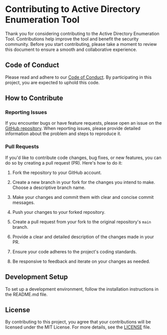 # Contributing to Active Directory Enumeration Tool

Thank you for considering contributing to the Active Directory Enumeration Tool. Contributions help improve the tool and benefit the security community. Before you start contributing, please take a moment to review this document to ensure a smooth and collaborative experience.

## Code of Conduct

Please read and adhere to our [Code of Conduct](CODE_OF_CONDUCT.md). By participating in this project, you are expected to uphold this code.

## How to Contribute

### Reporting Issues

If you encounter bugs or have feature requests, please open an issue on the [GitHub repository](https://github.com/your-username/active-directory-enumeration/issues). When reporting issues, please provide detailed information about the problem and steps to reproduce it.

### Pull Requests

If you'd like to contribute code changes, bug fixes, or new features, you can do so by creating a pull request (PR). Here's how to do it:

1. Fork the repository to your GitHub account.

2. Create a new branch in your fork for the changes you intend to make. Choose a descriptive branch name.

3. Make your changes and commit them with clear and concise commit messages.

4. Push your changes to your forked repository.

5. Create a pull request from your fork to the original repository's `main` branch.

6. Provide a clear and detailed description of the changes made in your PR.

7. Ensure your code adheres to the project's coding standards.

8. Be responsive to feedback and iterate on your changes as needed.

## Development Setup

To set up a development environment, follow the installation instructions in the README.md file.

## License

By contributing to this project, you agree that your contributions will be licensed under the MIT License. For more details, see the [LICENSE](LICENSE) file.
